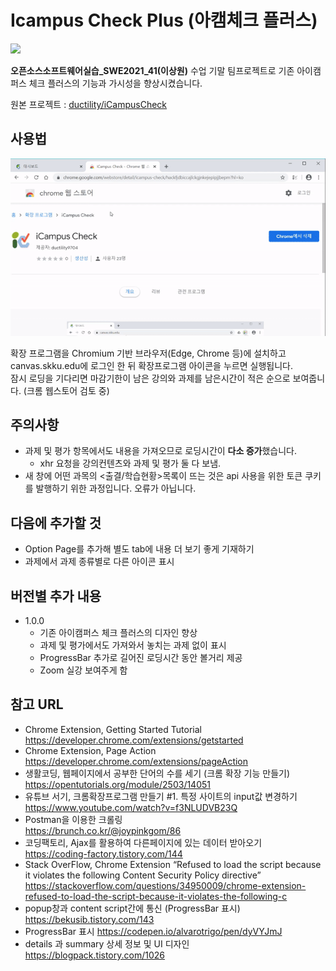 # Icampus Check Plus (아캠체크 플러스)

<img src="https://user-images.githubusercontent.com/100834069/169684375-9c2bb4ec-157c-4709-b9ff-e5fae1bbe113.png">

**오픈소스소프트웨어실습_SWE2021_41(이상원)** 수업 기말 팀프로젝트로 기존 아이캠퍼스 체크 플러스의 기능과 가시성을 향상시켰습니다.

원본 프로젝트 : [ductility/iCampusCheck](https://github.com/ductility/iCampusCheck)

## 사용법
<img src="https://raw.githubusercontent.com/ductility/images/master/iCampusCheck(0.1.0).gif">

확장 프로그램을 Chromium 기반 브라우저(Edge, Chrome 등)에 설치하고 canvas.skku.edu에 로그인 한 뒤 확장프로그램 아이콘을 누르면 실행됩니다.   
잠시 로딩을 기다리면 마감기한이 남은 강의와 과제를 남은시간이 적은 순으로 보여줍니다.
(크롬 웹스토어 검토 중)

## 주의사항

* 과제 및 평가 항목에서도 내용을 가져오므로 로딩시간이 **다소 증가**했습니다.
  * xhr 요청을 강의컨텐츠와 과제 및 평가 둘 다 보냄.
* 새 창에 어떤 과목의 <출결/학습현황>목록이 뜨는 것은 api 사용을 위한 토큰 쿠키를 발행하기 위한 과정입니다. 오류가 아닙니다.

## 다음에 추가할 것
* Option Page를 추가해 별도 tab에 내용 더 보기 좋게 기재하기
* 과제에서 과제 종류별로 다른 아이콘 표시

## 버전별 추가 내용
* 1.0.0
  * 기존 아이캠퍼스 체크 플러스의 디자인 향상
  * 과제 및 평가에서도 가져와서 놓치는 과제 없이 표시
  * ProgressBar 추가로 길어진 로딩시간 동안 볼거리 제공
  * Zoom 실강 보여주게 함


## 참고 URL
* Chrome Extension, Getting Started Tutorial   
https://developer.chrome.com/extensions/getstarted
* Chrome Extension, Page Action
https://developer.chrome.com/extensions/pageAction
* 생활코딩, 웹페이지에서 공부한 단어의 수를 세기 (크롬 확장 기능 만들기)   
https://opentutorials.org/module/2503/14051
* 유튜브 서기, 크롬확장프로그램 만들기 #1. 특정 사이트의 input값 변경하기   
https://www.youtube.com/watch?v=f3NLUDVB23Q
* Postman을 이용한 크롤링   
https://brunch.co.kr/@joypinkgom/86
* 코딩팩토리, Ajax를 활용하여 다른페이지에 있는 데이터 받아오기   
https://coding-factory.tistory.com/144
* Stack OverFlow, Chrome Extension “Refused to load the script because it violates the following Content Security Policy directive”   
https://stackoverflow.com/questions/34950009/chrome-extension-refused-to-load-the-script-because-it-violates-the-following-c
* popup창과 content script간에 통신 (ProgressBar 표시) https://bekusib.tistory.com/143
* ProgressBar 표시
  https://codepen.io/alvarotrigo/pen/dyVYJmJ
* details 과 summary 상세 정보 및 UI 디자인 https://blogpack.tistory.com/1026